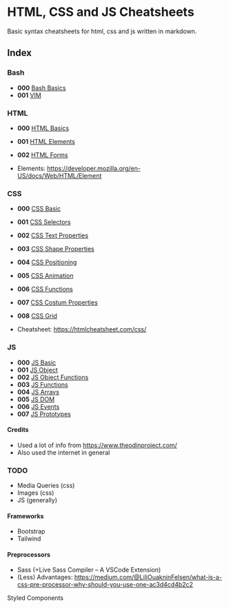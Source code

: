# HTML, CSS and JS Cheatsheets
Basic syntax cheatsheets for html, css and js written in markdown.

## Index

### Bash

- **000**  [Bash Basics](bash_000_basic.md)
- **001**  [VIM](bash_000_vim.md)

### HTML

- **000**  [HTML Basics](html_000_basic.md)
- **001**  [HTML Elements](html_001_elements.md)
- **002**  [HTML Forms](html_002_forms.md)

- Elements: https://developer.mozilla.org/en-US/docs/Web/HTML/Element

### CSS

- **000**  [CSS Basic](css_000_basic.md)
- **001**  [CSS Selectors](css_001_selectors.md)
- **002**  [CSS Text Properties](css_002_text_properties.md)
- **003**  [CSS Shape Properties](css_003_shape_properties.md)
- **004**  [CSS Positioning](css_004_positioning.md)
- **005**  [CSS Animation](css_005_animation.md)
- **006**  [CSS Functions](css_006_functions.md)
- **007**  [CSS Costum Properties](css_007_costum_properties.md)
- **008**  [CSS Grid](css_008_grid.md)


- Cheatsheet: https://htmlcheatsheet.com/css/

### JS
- **000**  [JS Basic](js_000_basic.md)
- **001**  [JS Object](js_001_object.md)
- **002**  [JS Object Functions](js_002_object_functions.md)
- **003**  [JS Functions](js_003_functions.md)
- **004**  [JS Arrays](js_004_arrays.md)
- **005**  [JS DOM](js_005_dom.md)
- **006**  [JS Events](js_006_events.md)
- **007**  [JS Prototypes](js_007_prototype.md)

#### Credits

- Used a lot of info from https://www.theodinproject.com/
- Also used the internet in general

### TODO
- Media Queries (css)
- Images (css)
- JS (generally)

#### Frameworks
- Bootstrap
- Tailwind

#### Preprocessors
- Sass (+Live Sass Compiler – A VSCode Extension)
- (Less)
Advantages: https://medium.com/@LiliOuakninFelsen/what-is-a-css-pre-processor-why-should-you-use-one-ac3d4cd4b2c2


Styled Components
